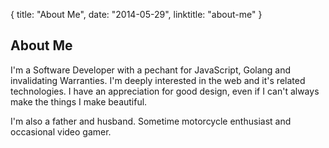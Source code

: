 {
  title: "About Me",
  date: "2014-05-29",
  linktitle: "about-me"
}
<h2>About Me</h2>
<div class="row">
   <div class="well">
      <p>I'm a Software Developer with a pechant for JavaScript, Golang and invalidating Warranties. I'm deeply interested in the web and it's related technologies. I have an appreciation for good design, even if I can't always make the things I make beautiful.</p>
     <p>I'm also a father and husband. Sometime motorcycle enthusiast and occasional video gamer.</p>
   </div>
</div>
